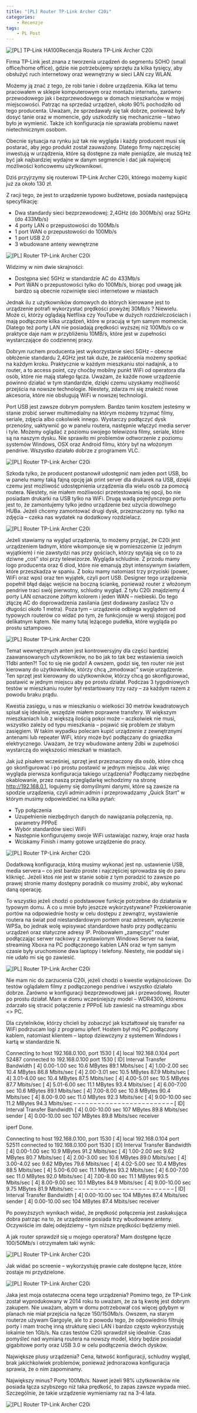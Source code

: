 ```yaml
---
title: "[PL] Router TP-Link Archer C20i"
categories:
    - Recenzje
tags:
    - PL Post
---
```

![[PL] TP-Link HA100](/assets/images/posts/router-tp-link-archer-c20i/top.jpg)Recenzja Routera TP-Link Archer C20i

Firma TP-Link jest znana z tworzenia urządzeń do segmentu SOHO (small office/home office), gdzie nie potrzebujemy sprzętu za kilka tysięcy, aby obsłużyć ruch internetowy oraz wewnętrzny w sieci LAN czy WLAN.

Możemy ją znać z tego, że robi tanie i dobre urządzenia. Kilka lat temu pracowałem w sklepie komputerowym oraz montażu internetu, zarówno przewodowego jak i bezprzewodowego w domach mieszkańców w mojej miejscowości. Patrząc na sprzedaż urządzeń, około 90% pochodziło od tego producenta. Uważam, że sprzedawały się tak dobrze, ponieważ były dosyć tanie oraz w momencie, gdy uszkodziły się mechanicznie – łatwo było je wymienić. Także ich konfiguracja nie sprawiała problemu nawet nietechnicznym osobom.

Obecnie sytuacja na rynku już tak nie wygląda i każdy producent musi się postarać, aby jego produkt został zauważony. Dlatego firmy najczęściej inwestują w urządzenia, które są dostępne za małe pieniądze, ale muszą też być jak najbardziej wydajne w danym segmencie i dać jak najwięcej możliwości końcowemu użytkownikowi.

Dziś przyjrzymy się routerowi TP-Link Archer C20i, którego możemy kupić już za około 130 zł.

Z racji tego, że jest to urządzenie typowo budżetowe, posiada następującą specyfikację:

* Dwa standardy sieci bezprzewodowej: 2,4GHz (do 300Mb/s) oraz 5GHz (do 433Mb/s)
* 4 porty LAN o przepustowości do 100Mb/s
* 1 port WAN o przepustowości do 100Mb/s
* 1 port USB 2.0
* 3 wbudowane anteny wewnętrzne

![[PL] Router TP-Link Archer C20i](/assets/images/posts/router-tp-link-archer-c20i/01.jpg)

Widzimy w nim dwie skrajności:

* Dostępna sieć 5GHz w standardzie AC do 433Mb/s
* Port WAN o przepustowości tylko do 100Mb/s, biorąc pod uwagę jak bardzo są obecnie rozwinięte sieci internetowe w miastach

Jednak ilu z użytkowników domowych do których kierowane jest to urządzenie potrafi wykorzystać prędkości powyżej 30Mb/s ? Niewielu. Może ci, którzy oglądają Netflixa czy YouTube w dużych rozdzielczościach i mają podłączone kilka urządzeń, które w pracują w tym samym momencie. Dlatego też porty LAN nie posiadają prędkości wyższej niż 100Mb/s co w praktyce daje nam w przybliżeniu 10MB/s, które jest w zupełności wystarczające do codziennej pracy.

Dobrym ruchem producenta jest wykorzystanie sieci 5GHz – obecne obłożenie standardu 2,4GHz jest tak duże, że zakłócenia możemy spotkać na każdym kroku. Praktycznie w każdym mieszkaniu stoi nadajnik, a to router, a to access point, czy choćby mobilny punkt WiFi od operatora dla osób, które nie mają stałego łącza. Uważam, że każde nowe urządzenie powinno działać w tym standardzie, dzięki czemu uzyskamy możliwość przejścia na nowsze technologie. Niestety, zdarza mi się znaleźć nowe akcesoria, które nie obsługują WiFi w nowszej technologii.

Port USB jest zawsze dobrym pomysłem. Bardzo tanim kosztem jesteśmy w stanie zrobić serwer multimedialny na którym możemy trzymać filmy, seriale, zdjęcia albo cokolwiek innego. Wystarczy podłączyć dysk przenośny, uaktywnić go w panelu routera, następnie włączyć media server i tyle. Możemy oglądać z poziomu swojego telewizora filmy, seriale, które są na naszym dysku.  Nie sprawiło mi problemów odtworzenie z poziomu systemów Windows, OSX oraz Android filmu, który był na włożonym pendrive. Wszystko działało dobrze z programem VLC.

![[PL] Router TP-Link Archer C20i](/assets/images/posts/router-tp-link-archer-c20i/02.jpg)

Szkoda tylko, że producent postanowił udostępnić nam jeden port USB, bo w panelu mamy taką fajną opcję jak print server dla drukarek na USB, dzięki czemu jest możliwość udostępnienia urządzenia dla wielu osób za pomocą routera. Niestety, nie miałem możliwości przetestowania tej opcji, bo nie posiadam drukarki na USB tylko na WiFi. Drugą wadą pojedynczego portu jest to, że zamontujemy tylko jedno urządzenie bez użycia dowolnego HUBa. Jeżeli chcemy zamontować drugi dysk, przeznaczony np. tylko na zdjęcia – czeka nas wydatek na dodatkowy rozdzielacz.

![[PL] Router TP-Link Archer C20i](/assets/images/posts/router-tp-link-archer-c20i/03.jpg)

Jeżeli stawiamy na wygląd urządzenia, to możemy przyjąć, że C20i jest urządzeniem ładnym, które wkomponuje się w pomieszczenie (z jednym wyjątkiem) i nie zawstydzi nas przy gościach, którzy spytają się co to za dziwne „coś” stoi przy telewizorze. Wygląda schludnie. Z przodu mamy logo producenta oraz 6 diod, które nie emanują zbyt intensywnym światłem, które przeszkadza w spaniu. Z boku mamy natomiast trzy przyciski (power, WiFi oraz wps) oraz ten wyjątek, czyli port USB. Designer tego urządzenia popełnił błąd dając wejście na boczną ściankę, ponieważ router z włożonym pendrive traci swój pierwotny, schludny wygląd. Z tyłu C20i znajdziemy 4 porty LAN oznaczone żółtym kolorem i jeden WAN – niebieski. Do tego złączę AC do doprowadzenia zasilania (jest dodawany zasilacz 12v o długości około 1 metra). Poza tym – urządzenie odbiega wyglądem od typowych routerów co widać po tym, że funkcjonuje w wersji stojącej pod delikatnym kątem. Nie mamy tutaj leżącego pudełka, które wygląda po prostu sztampowo.

![[PL] Router TP-Link Archer C20i](/assets/images/posts/router-tp-link-archer-c20i/04.jpg)

Temat wewnętrznych anten jest kontrowersyjny dla części bardziej zaawansowanych użytkowników, no bo jak to tak bez wstawienia swoich 11dbi anten?! Toć to się nie godzi! A owszem, godzi się, ten router nie jest kierowany do użytkowników, którzy chcą „zmodować” swoje urządzenie. Ten sprzęt jest kierowany do użytkowników, którzy chcą go skonfigurować, postawić w jednym miejscu aby po prostu działał. Podczas 3 tygodniowych testów w mieszkaniu router był restartowany trzy razy – za każdym razem z powodu braku prądu.

Kwestia zasięgu, u nas w mieszkaniu o wielkości 30 metrów kwadratowych spisał się idealnie, wszędzie miałem poprawne transfery. W większym mieszkaniach lub z większą ilością pokoi może – aczkolwiek nie musi, wszystko zależy od typu mieszkania – pojawić się problem ze słabym zasięgiem. W takim wypadku polecam kupić urządzenie z zewnętrznymi antenami lub repeater WiFi, który może być podłączany do gniazdka elektrycznego. Uważam, że trzy wbudowane anteny 2dbi w zupełności wystarczą do większości mieszkań w miastach.

Jak już pisałem wcześniej, sprzęt jest przeznaczony dla osób, które chcą go skonfigurować i po prostu postawić w jednym miejscu. Jak więc wygląda pierwsza konfiguracja takiego urządzenia? Podłączamy niezbędne okablowanie, przez naszą przeglądarkę wchodzimy na stronę http://192.168.0.1, logujemy się domyślnymi danymi, które są zawsze na spodzie urządzenia, czyli admin:admin i przeprowadzamy „Quick Start” w którym musimy odpowiedzieć na kilka pytań:

* Typ połączenia
* Uzupełnienie niezbędnych danych do nawiązania połączenia, np. parametry PPPoE
* Wybór standardów sieci WiFi
* Następnie konfigurujemy swoje WiFi ustawiając nazwy, kraje oraz hasła
* Wciskamy Finish i mamy gotowe urządzenie do pracy.

![[PL] Router TP-Link Archer C20i](/assets/images/posts/router-tp-link-archer-c20i/05.jpg)

Dodatkową konfiguracja, którą musimy wykonać jest np. ustawienie USB, media servera – co jest bardzo proste i najczęściej sprowadza się do paru kliknięć. Jeżeli ktoś nie jest w stanie sobie z tym poradzić to zawsze po prawej stronie mamy dostępny poradnik co musimy zrobić, aby wykonać daną operację.

To wszystko jeżeli chodzi o podstawowe funkcje potrzebne do działania w typowym domu. A co u mnie było jeszcze wykorzystywane? Przekierowanie portów na odpowiednie hosty w celu dostępu z zewnątrz, wystawienie routera na świat pod niestandardowym portem oraz adresem, wyłączenie WPSa, bo jednak wolę wpisywać standardowe hasło przy podłączaniu urządzeń oraz statyczne adresy IP. Próbowałem „zamęczyć” router podłączając serwer rackowy z wystawionym Windows Server na świat, streaming Xboxa na PC podłączonego kablen LAN oraz w tym samym czasie były uruchomione dwa laptopy i telefony. Niestety, nie poddał się i nie udało mi się go zawiesić.

![[PL] Router TP-Link Archer C20i](/assets/images/posts/router-tp-link-archer-c20i/06.jpg)

Nie mam nic do zarzucenia C20i, jeżeli chodzi o kwestie wydajnościowe. Do testów oglądałem filmy z podłączonego pendrive i wszystko działało dobrze. Zarówno w konfiguracji bezprzewodowej jak i przewodowej. Router po prostu działał. Mam w domu wcześniejszy model – WDR4300, któremu zdarzało się stracić połączenie z PPPoE lub zawiesić na streamingu xbox <> PC.

Dla czytelników, którzy chcieli by zobaczyć jak kształtował się transfer na WiFi podrzucam logi z programu ipferf. Hostem był mój PC podłączony kablem, natomiast klientem – laptop dziewczyny z systemem Windows i kartą w standardzie N.

Connecting to host 192.168.0.100, port 1530
[ 4] local 192.168.0.104 port 52487 connected to 192.168.0.100 port 1530
[ ID] Interval Transfer Bandwidth
[ 4] 0.00-1.00 sec 10.6 MBytes 89.1 Mbits/sec
[ 4] 1.00-2.00 sec 10.4 MBytes 86.8 Mbits/sec
[ 4] 2.00-3.01 sec 10.5 MBytes 87.9 Mbits/sec
[ 4] 3.01-4.00 sec 10.4 MBytes 87.5 Mbits/sec
[ 4] 4.00-5.01 sec 10.5 MBytes 87.7 Mbits/sec
[ 4] 5.01-6.00 sec 11.1 MBytes 93.4 Mbits/sec
[ 4] 6.00-7.00 sec 10.6 MBytes 89.1 Mbits/sec
[ 4] 7.00-8.00 sec 10.8 MBytes 90.4 Mbits/sec
[ 4] 8.00-9.00 sec 11.0 MBytes 92.3 Mbits/sec
[ 4] 9.00-10.00 sec 11.2 MBytes 94.3 Mbits/sec
– – – – – – – – – – – – – – – – – – – – – – – – –
[ ID] Interval Transfer Bandwidth
[ 4] 0.00-10.00 sec 107 MBytes 89.8 Mbits/sec sender
[ 4] 0.00-10.00 sec 107 MBytes 89.8 Mbits/sec receiver

iperf Done.

Connecting to host 192.168.0.100, port 1530
[ 4] local 192.168.0.104 port 52511 connected to 192.168.0.100 port 1530
[ ID] Interval Transfer Bandwidth
[ 4] 0.00-1.00 sec 10.9 MBytes 91.2 Mbits/sec
[ 4] 1.00-2.00 sec 9.62 MBytes 80.7 Mbits/sec
[ 4] 2.00-3.00 sec 10.6 MBytes 89.0 Mbits/sec
[ 4] 3.00-4.02 sec 9.62 MBytes 79.6 Mbits/sec
[ 4] 4.02-5.00 sec 10.4 MBytes 88.5 Mbits/sec
[ 4] 5.00-6.00 sec 11.1 MBytes 93.2 Mbits/sec
[ 4] 6.00-7.00 sec 11.0 MBytes 92.0 Mbits/sec
[ 4] 7.00-8.00 sec 11.1 MBytes 93.5 Mbits/sec
[ 4] 8.00-9.00 sec 10.1 MBytes 84.9 Mbits/sec
[ 4] 9.00-10.00 sec 9.75 MBytes 81.9 Mbits/sec
– – – – – – – – – – – – – – – – – – – – – – – – –
[ ID] Interval Transfer Bandwidth
[ 4] 0.00-10.00 sec 104 MBytes 87.4 Mbits/sec sender
[ 4] 0.00-10.00 sec 104 MBytes 87.4 Mbits/sec receiver

Po powyższych wynikach widać, że prędkość połączenia jest zaskakująca dobra patrząc na to, że urządzenie posiada trzy wbudowane anteny. Oczywiście im dalej odejdziemy – tym niższe prędkości będziemy mieli.

A jak router sprawdził się u mojego operatora? Mam dostępne łącze 100/50Mb/s i otrzymałem taki wynik:

![[PL] Router TP-Link Archer C20i](/assets/images/posts/router-tp-link-archer-c20i/07.png)

Jak widać po screenie – wykorzystuję prawie całe dostępne łącze, które zostaje mi przydzielone.

![[PL] Router TP-Link Archer C20i](/assets/images/posts/router-tp-link-archer-c20i/08.png)

Jaka jest moja ostateczna ocena tego urządzenia? Pomimo tego, że TP-Link został wyprodukowany w 2014 roku to uważam, że za tą kwotę jest dobrym zakupem. Nie uważam, abym w domu potrzebował coś więcej gdybym w planach nie miał przejścia na łącze 150/150Mb/s. Owszem, na starym routerze używam Gargoyle, ale to z powodu tego, że odpowiednio filtruję porty i mam trochę inną strukturę sieci LAN i bardzo często wykorzystuję lokalnie ten 1Gb/s. Na czas testów C20i sprawdził się idealnie. Czas pomyśleć nad wymianą routera na nowszy model, który będzie posiadał gigabitowe porty oraz USB 3.0 w celu podłączenia dwóch dysków.

Największe plusy urządzenia? Cena, łatwość konfiguracji, schludny wygląd, brak jakichkolwiek problemów, ponieważ jednorazowa konfiguracja sprawia, że o nim zapominamy.

Największy minus? Porty 100Mb/s. Nawet jeżeli 98% użytkowników nie posiada łącza szybszego niż taka prędkość, to zapas zawsze wypada mieć. Szczególnie, że takie urządzenie wymieniamy raz na 3-4 lata.

![[PL] Router TP-Link Archer C20i](/assets/images/posts/router-tp-link-archer-c20i/09.jpg)
